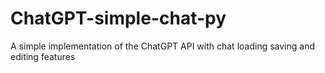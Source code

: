 # ChatGPT-simple-chat-py
 A simple implementation of the ChatGPT API with chat loading saving and editing features
